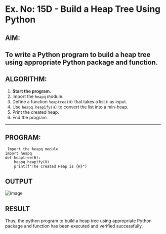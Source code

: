 # Ex. No: 15D - Build a Heap Tree Using Python

## AIM:
To write a Python program to build a heap tree using appropriate Python package and function.
---
## ALGORITHM:

1. **Start the program.**
2. Import the `heapq` module.
3. Define a function `heaptree(H)` that takes a list `H` as input.
4. Use `heapq.heapify(H)` to convert the list into a min-heap.
5. Print the created heap.
6. End the program.
---

## PROGRAM:

```
 Import the heapq module
import heapq
def heaptree(H):
    heapq.heapify(H)
    print(f"The created Heap is {H}")
```

## OUTPUT

![image](https://github.com/user-attachments/assets/92f82c32-9a99-429d-b74c-317a471c5d90)

## RESULT
Thus, the python program to build a heap tree using appropriate Python package and function has been executed and verified successfully.
